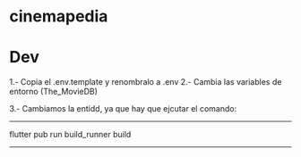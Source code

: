 # cinemapedia

# Dev
1.- Copia el .env.template y renombralo a .env
2.- Cambia las variables de entorno (The_MovieDB)

3.- Cambiamos la entidd, ya que hay que ejcutar el comando:
*****
flutter pub run build_runner build
*****